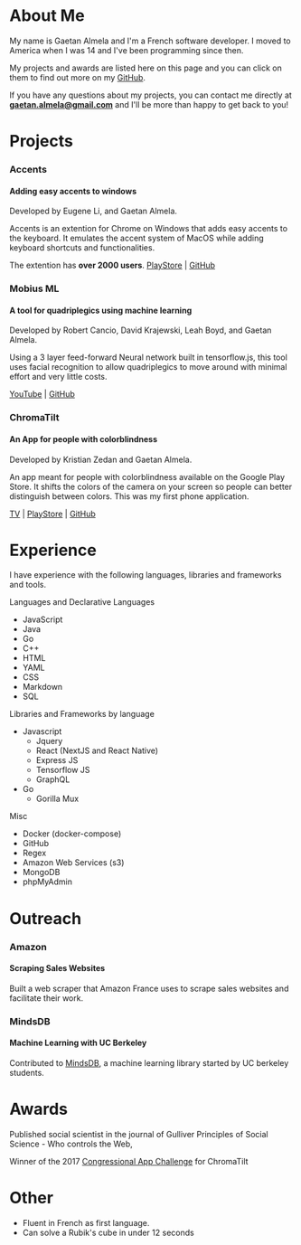# About Me
My name is Gaetan Almela and I'm a French software developer. I moved to America when I was 14 and I've been programming since then.

My projects and awards are listed here on this page and you can click on them to find out more on my [GitHub](https://github.com/llGaetanll).

If you have any questions about my projects, you can contact me directly at **gaetan.almela@gmail.com** and I'll be more than happy to get back to you!


# Projects
### Accents
#### Adding easy accents to windows
Developed by Eugene Li, and Gaetan Almela.

Accents is an extention for Chrome on Windows that adds easy accents to the keyboard. It emulates the accent system of MacOS while adding keyboard shortcuts and functionalities.

The extention has **over 2000 users**.
[PlayStore](https://chrome.google.com/webstore/detail/accents-spanish-portugues/laiognlohmgkmlfchcclnjnafgeinnpg) | [GitHub](https://github.com/Eugenebaba/Accents)

### Mobius ML
#### A tool for quadriplegics using machine learning
Developed by Robert Cancio, David Krajewski, Leah Boyd, and Gaetan Almela.

Using a 3 layer feed-forward Neural network built in tensorflow.js, this tool uses facial recognition to allow quadriplegics to move around with minimal effort and very little costs.

[YouTube](https://www.youtube.com/watch?v=zeTphRB3KK8) | [GitHub](https://github.com/Mobility-Based-Infrastructure-Using-ML/MobiusML)

### ChromaTilt
#### An App for people with colorblindness
Developed by Kristian Zedan and Gaetan Almela.

An app meant for people with colorblindness available on the Google Play Store. It shifts the colors of the camera on your screen so people can better distinguish between colors. This was my first phone application.

[TV](https://www.youtube.com/watch?v=679i0RwXcFg) | [PlayStore](https://play.google.com/store/apps/details?id=com.almela.gaetan.chromatilt) | [GitHub](https://github.com/llGaetanll/Chroma-Tilt)

# Experience
I have experience with the following languages, libraries and frameworks and tools.

Languages and Declarative Languages
- JavaScript
- Java
- Go
- C++
- HTML
- YAML
- CSS
- Markdown
- SQL

Libraries and Frameworks by language
- Javascript
	- Jquery
	- React (NextJS and React Native)
	- Express JS
	- Tensorflow JS
	- GraphQL
- Go
	- Gorilla Mux

Misc
- Docker (docker-compose)
- GitHub
- Regex
- Amazon Web Services (s3)
- MongoDB
- phpMyAdmin

# Outreach
### Amazon 
#### Scraping Sales Websites
Built a web scraper that Amazon France uses to scrape sales websites and facilitate their work.
### MindsDB
#### Machine Learning with UC Berkeley
Contributed to [MindsDB](https://github.com/mindsdb/mindsdb), a machine learning library started by UC berkeley students. 

# Awards
Published social scientist in the journal of Gulliver Principles of Social Science - Who controls the Web,

Winner of the 2017 [Congressional App Challenge](https://www.congressionalappchallenge.us/) for ChromaTilt

# Other
- Fluent in French as first language.
- Can solve a Rubik's cube in under 12 seconds